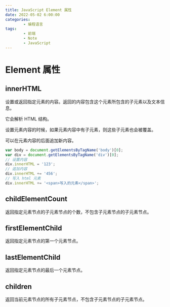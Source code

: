 ```yaml
---
title: JavaScript Element 属性
date: 2022-05-02 6:00:00
categories:
        - 编程语言
tags:
        - 前端
        - Note
        - JavaScript
---
```


# Element 属性

## innerHTML

设置或返回指定元素的内容。返回的内容包含这个元素所包含的子元素以及文本信息。

它会解析 HTML 结构。

设置元素内容的时候，如果元素内容中有子元素，则这些子元素也会被覆盖。

可以在元素内容的后面追加新内容。

```js
var body = document.getElementsByTagName('body')[0];
var div = document.getElementsByTagName('div')[0];
// 设置内容
div.innerHTML = '123';
// 追加内容
div.innerHTML += '456';
// 写入 html 元素
div.innerHTML += '<span>写入的元素</span>';
```

## childElementCount

返回指定元素节点的子元素节点的个数，不包含子元素节点的子元素节点。

## firstElementChild

返回指定元素节点的第一个元素节点。

## lastElementChild

返回指定元素节点的最后一个元素节点。

## children

返回当前元素节点的所有子元素节点，不包含子元素节点的子元素节点。
